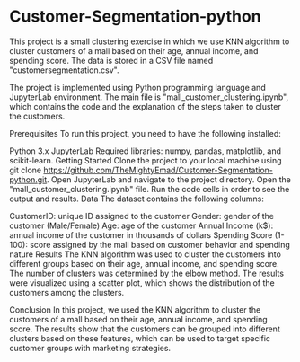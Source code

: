 # Customer-Segmentation-python
This project is a small clustering exercise in which we use KNN algorithm to cluster customers of a mall based on their age, annual income, and spending score. The data is stored in a CSV file named "customersegmentation.csv".

The project is implemented using Python programming language and JupyterLab environment. The main file is "mall_customer_clustering.ipynb", which contains the code and the explanation of the steps taken to cluster the customers.

Prerequisites
To run this project, you need to have the following installed:

Python 3.x
JupyterLab
Required libraries: numpy, pandas, matplotlib, and scikit-learn.
Getting Started
Clone the project to your local machine using git clone https://github.com/TheMightyEmad/Customer-Segmentation-python.git.
Open JupyterLab and navigate to the project directory.
Open the "mall_customer_clustering.ipynb" file.
Run the code cells in order to see the output and results.
Data
The dataset contains the following columns:

CustomerID: unique ID assigned to the customer
Gender: gender of the customer (Male/Female)
Age: age of the customer
Annual Income (k$): annual income of the customer in thousands of dollars
Spending Score (1-100): score assigned by the mall based on customer behavior and spending nature
Results
The KNN algorithm was used to cluster the customers into different groups based on their age, annual income, and spending score. The number of clusters was determined by the elbow method. The results were visualized using a scatter plot, which shows the distribution of the customers among the clusters.

Conclusion
In this project, we used the KNN algorithm to cluster the customers of a mall based on their age, annual income, and spending score. The results show that the customers can be grouped into different clusters based on these features, which can be used to target specific customer groups with marketing strategies.
